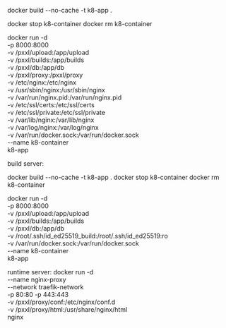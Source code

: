 docker build --no-cache -t k8-app .

docker stop k8-container
docker rm k8-container
 
docker run -d \
  -p 8000:8000 \
  -v /pxxl/upload:/app/upload \
  -v /pxxl/builds:/app/builds \
  -v /pxxl/db:/app/db \
  -v /pxxl/proxy:/pxxl/proxy \
  -v /etc/nginx:/etc/nginx \
  -v /usr/sbin/nginx:/usr/sbin/nginx \
  -v /var/run/nginx.pid:/var/run/nginx.pid \
  -v /etc/ssl/certs:/etc/ssl/certs \
  -v /etc/ssl/private:/etc/ssl/private \
  -v /var/lib/nginx:/var/lib/nginx \
  -v /var/log/nginx:/var/log/nginx \
  -v /var/run/docker.sock:/var/run/docker.sock \
  --name k8-container \
  k8-app


build server:


docker build --no-cache -t k8-app .
docker stop k8-container
docker rm k8-container

docker run -d \
  -p 8000:8000 \
  -v /pxxl/upload:/app/upload \
  -v /pxxl/builds:/app/builds \
  -v /pxxl/db:/app/db \
  -v /root/.ssh/id_ed25519_build:/root/.ssh/id_ed25519:ro \
  -v /var/run/docker.sock:/var/run/docker.sock \
  --name k8-container \
  k8-app



  runtime server:
    docker run -d \
  --name nginx-proxy \
  --network traefik-network \
  -p 80:80 -p 443:443 \
  -v /pxxl/proxy/conf:/etc/nginx/conf.d \
  -v /pxxl/proxy/html:/usr/share/nginx/html \
  nginx

